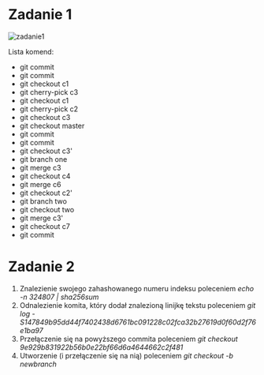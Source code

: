 Zadanie 1
=========

![zadanie1](zadanie1.png)

Lista komend: 
+ git commit
+ git commit
+ git checkout c1
+ git cherry-pick c3
+ git checkout c1
+ git cherry-pick c2
+ git checkout c3 
+ git checkout master
+ git commit
+ git commit
+ git checkout c3'
+ git branch one
+ git merge c3
+ git checkout c4
+ git merge c6
+ git checkout c2'
+ git branch two
+ git checkout two
+ git merge c3'
+ git checkout c7
+ git commit

Zadanie 2
=========

1. Znalezienie swojego zahashowanego numeru indeksu poleceniem *echo -n 324807 | sha256sum*
2. Odnalezienie komita, który dodał znalezioną linijkę tekstu poleceniem *git log -S147849b95dd44f7402438d6761bc091228c02fca32b27619d0f60d2f76e1ba97*
3. Przełączenie się na powyższego commita poleceniem *git checkout 9e929b831922b56b0e22bf66d6a4644662c2f481*
4. Utworzenie (i przełączenie się na nią) poleceniem *git checkout -b newbranch*


